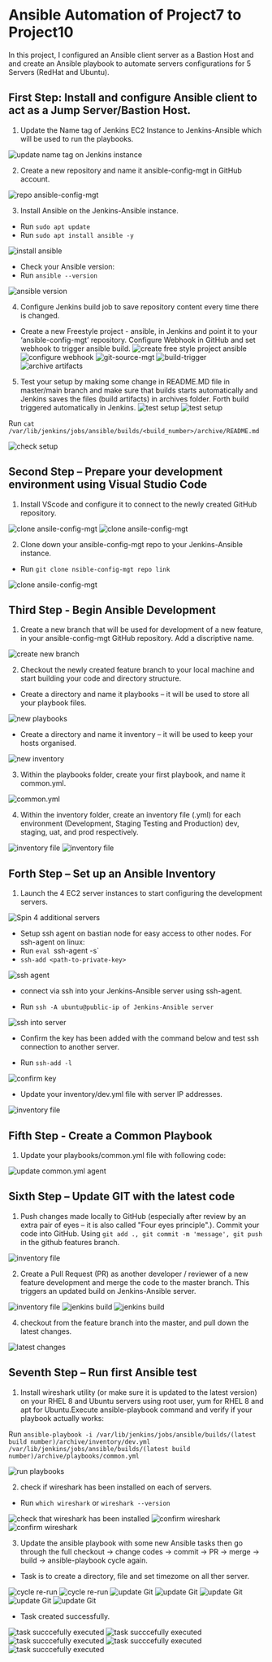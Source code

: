 # Ansible Automation of Project7 to Project10
In this project, I configured an Ansible client server as a Bastion Host and and create an Ansible playbook to automate servers configurations for 5 Servers (RedHat and Ubuntu).

## First Step: Install and configure Ansible client to act as a Jump Server/Bastion Host.

1. Update the Name tag of Jenkins EC2 Instance to Jenkins-Ansible which will be used to run the playbooks.

![update name tag on Jenkins instance](./images/Jenkins-Ansible.png)

2. Create a new repository and name it ansible-config-mgt in GitHub account.

![ repo ansible-config-mgt](./images/ansible-config-repo.png)

3. Install Ansible on the Jenkins-Ansible instance.
- Run `sudo apt update`
- Run `sudo apt install ansible -y`

![ install ansible](./images/install-ansible.png)

- Check your Ansible version:
- Run `ansible --version`

![ansible version](./images/ansible-version.png)

4. Configure Jenkins build job to save repository content every time there is changed.

- Create a new Freestyle project - ansible, in Jenkins and point it to your ‘ansible-config-mgt’ repository.
Configure Webhook in GitHub and set webhook to trigger ansible build.
![create free style project ansible ](./images/new-free-style-ansible.png) 
![configure webhook](./images/web-hook-git.png) 
![git-source-mgt](./images/scmgt.png)
![build-trigger](./images/build-trigger.png)
![archive artifacts](./images/archive-artifacts.png)


5. Test your setup by making some change in README.MD file in master/main branch and make sure that builds starts automatically and Jenkins saves the files (build artifacts) in archives folder. Forth build triggered automatically in Jenkins.
![test setup](./images/update-git-test.png)
![test setup](./images/automatic-build-by-git.png)

Run `cat /var/lib/jenkins/jobs/ansible/builds/<build_number>/archive/README.md`

![check setup](./images/check-artifacts-onansible-server.png)



## Second Step – Prepare your development environment using Visual Studio Code
1. Install VScode and configure it to connect to the newly created GitHub repository.

![clone ansile-config-mgt](./images/cloned-ansible-config.png)
![clone ansile-config-mgt](./images/cloned-ansible-config2.png)

2. Clone down your ansible-config-mgt repo to your Jenkins-Ansible instance.
- Run `git clone nsible-config-mgt repo link`

![clone ansile-config-mgt](./images/clone-git-repo.png)



## Third Step - Begin Ansible Development
1. Create a new branch that will be used for development of a new feature, in your ansible-config-mgt GitHub repository. Add a discriptive name.

![create new branch](./images/new-branch.png)

2. Checkout the newly created feature branch to your local machine and start building your code and directory structure.

- Create a directory and name it playbooks – it will be used to store all your playbook files.

![new playbooks](./images/directories.png)

- Create a directory and name it inventory – it will be used to keep your hosts organised.

![new inventory](./images/directories2.png)

3. Within the playbooks folder, create your first playbook, and name it common.yml.

![common.yml](./images/common-yaml.png)

4. Within the inventory folder, create an inventory file (.yml) for each environment (Development, Staging Testing and Production) dev, staging, uat, and prod respectively.

![inventory file](./images/inventory-environments.png)
![inventory file](./images/gitcommit.png)



## Forth Step – Set up an Ansible Inventory

1. Launch the 4 EC2 server instances to start configuring the development servers.

![Spin 4 additional servers](./images/servers.png)



- Setup ssh agent on bastian node for easy access to other nodes. For ssh-agent on linux:
- Run `eval `ssh-agent -s`
- `ssh-add <path-to-private-key>`

![ssh agent](./images/add-key-agent.png)

- connect via ssh into your Jenkins-Ansible server using ssh-agent.

- Run `ssh -A ubuntu@public-ip of Jenkins-Ansible server`

![ssh into server](./images/ssh-into-server.png)
- Confirm the key has been added with the command below and test ssh connection to another server.

- Run `ssh-add -l`

![confirm key](./images/key-persist.png)



- Update your inventory/dev.yml file with server IP addresses.

![inventory file](./images/dev-yml.png)

## Fifth Step - Create a Common Playbook

1. Update your playbooks/common.yml file with following code:


![update common.yml agent](./images/update-common-yml.png)

## Sixth Step – Update GIT with the latest code

1. Push changes made locally to GitHub (especially after review by an extra pair of eyes – it is also called "Four eyes principle".). Commit your code into GitHub. Using `git add ., git commit -m 'message', git push` in the github features branch.


![inventory file](./images/gitcommit.png)

2. Create a Pull Request (PR) as another developer / reviewer of a new feature development and merge the code to the master branch. This triggers an updated build on Jenkins-Ansible server. 

![inventory file](./images/merge-request.png)
![jenkins build](./images/ansible-7.png)
![jenkins build](./images/check-file-jen-ansi.png)

4. checkout from the feature branch into the master, and pull down the latest changes.

![latest changes](./images/git-check-out.png)

## Seventh Step – Run first Ansible test

1. Install wireshark utility (or make sure it is updated to the latest version) on your RHEL 8 and Ubuntu servers using root user, yum for RHEL 8 and apt for Ubuntu.Execute ansible-playbook command and verify if your playbook actually works:



Run `ansible-playbook -i /var/lib/jenkins/jobs/ansible/builds/(latest build number)/archive/inventory/dev.yml /var/lib/jenkins/jobs/ansible/builds/(latest build number)/archive/playbooks/common.yml`

![run playbooks](./images/wireshark-installed.png)


2. check if wireshark has been installed on each of servers.
- Run `which wireshark` or `wireshark --version`

![check that wireshark has been installed](./images/confirm-wireshark1.png)
![confirm wireshark](./images/confirm-wireshark2.png)
![confirm wireshark](./images/confirm-wireshark2.png)

3. Update the ansible playbook with some new Ansible tasks then go through the full checkout -> change codes -> commit -> PR -> merge -> build -> ansible-playbook cycle again.

- Task is to create a directory, file and set timezome on all ther server.

![cycle re-run](./images/common-yml2.png)
![cycle re-run](./images/git-commit2.png)
![update Git](./images/git-update2.png)
![update Git](./images/github-new-pull.png)
![update Git](./images/github-new-pull2.png)
![update Git](./images/github-new-pull3.png)
![update Git](./images/github-new-pull4.png)

- Task created successfully.

![task succcefully executed](./images/task-successful1.png)
![task succcefully executed](./images/task-successful2.png)
![task succcefully executed](./images/confirm1.png)
![task succcefully executed](./images/confirm2.png)
![task succcefully executed](./images/confirm3.png)
